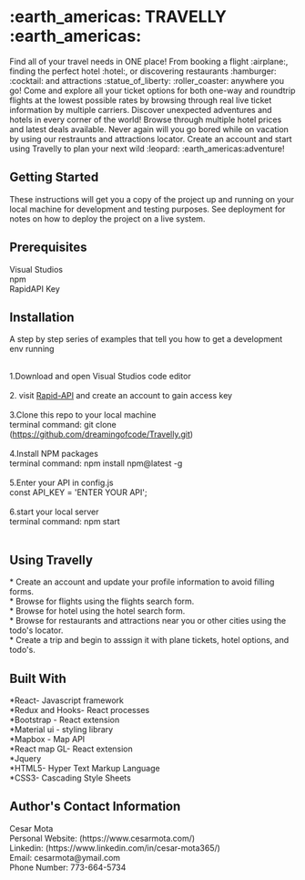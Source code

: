 <h1>:earth_americas: TRAVELLY :earth_americas:</h1>
</hr>
Find all of your travel needs in ONE place! From booking a flight :airplane:, finding the perfect hotel :hotel:, or discovering restaurants :hamburger: :cocktail: and attractions :statue_of_liberty: 	:roller_coaster: anywhere you go! Come and explore all your ticket options for both one-way and roundtrip flights at the lowest possible rates by browsing through real live ticket information by multiple carriers. Discover unexpected adventures and hotels in every corner of the world! Browse through multiple hotel prices and latest deals available. Never again will you go bored while on vacation by using our restraunts and attractions locator. Create an account and start using Travelly to plan your next wild 	:leopard: :earth_americas:adventure!

<h2>Getting Started</h2>
These instructions will get you a copy of the project up and running on your local machine for development and testing purposes. See deployment for notes on how to deploy the project on a live system.
</hr>

<h2>Prerequisites</h2>
Visual Studios </br>
npm </br>
RapidAPI Key </br>


<h2>Installation</h2>
A step by step series of examples that tell you how to get a development env running </br></br>

1.Download and open Visual Studios code editor </br></br>
2. visit [Rapid-API](https://rapidapi.com/) and create an account to gain access key </br></br>
3.Clone this repo to your local machine </br> 
terminal command: git clone (https://github.com/dreamingofcode/Travelly.git) </br> </br>
4.Install NPM packages </br>
terminal command: npm install npm@latest -g </br></br>
5.Enter your API in config.js </br>
const API_KEY = 'ENTER YOUR API'; </br></br>
6.start your local server </br>
terminal command: npm start </br></br>

<h2>Using Travelly</h2>
* Create an account and update your profile information to avoid filling forms.</br>
* Browse for flights using the flights search form.</br>
* Browse for hotel using the hotel search form.</br>
* Browse for restaurants and attractions near you or other cities using the todo's locator.</br>
* Create a trip and begin to asssign it with plane tickets, hotel options, and todo's.</br>

<h2>Built With</h2>
*React- Javascript framework </br>
*Redux and Hooks- React processes </br>
*Bootstrap - React extension </br>
*Material ui - styling library </br>
*Mapbox - Map API </br>
*React map GL- React extension </br>
*Jquery </br>
*HTML5- Hyper Text Markup Language </br>
*CSS3- Cascading Style Sheets </br>

<h2>Author's Contact Information</h2>
Cesar Mota </br>
Personal Website: (https://www.cesarmota.com/) </br>
Linkedin: (https://www.linkedin.com/in/cesar-mota365/) </br>
Email: cesarmota@ymail.com </br>
Phone Number: 773-664-5734



